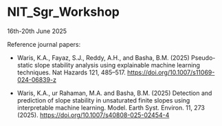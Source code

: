 # NIT_Sgr_Workshop
16th-20th June 2025


Reference journal papers:

- Waris, K.A., Fayaz, S.J., Reddy, A.H., and Basha, B.M. (2025) Pseudo-static slope stability analysis using explainable machine learning techniques. Nat Hazards 121, 485–517. https://doi.org/10.1007/s11069-024-06839-z

- Waris, K.A., ur Rahaman, M.A. and Basha, B.M. (2025) Detection and prediction of slope stability in unsaturated finite slopes using interpretable machine learning. Model. Earth Syst. Environ. 11, 273 (2025). https://doi.org/10.1007/s40808-025-02454-4


